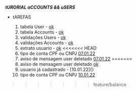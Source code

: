 ***tURORIAL aCCOUNTS && uSERS***

- tAREFAS

    1. tabela User - [ok]()
    2. tabela Accounts - [ok]()
    3. validações Users - [ok]()
    4. validações Accounts - [ok]()
    5. extrato usuario - [ok]()
<<<<<<< HEAD
    6. tipo de conta CPF ou CNPJ [07.01.22]()
    6. aviso de mensagem user deletado [07.01.22]()
=======
    6. aviso de mensagem user deletado [ok]()
    7. usuario já cadastrado - [10.01.22]{}
    8. tipo de conta CPF ou CNPJ [10.01.22]()
    
>>>>>>> feature/balance
